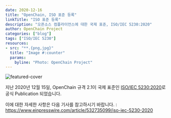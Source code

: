 ```yaml
---
date: 2020-12-16
title: "OpenChain, ISO 표준 등록"
linkTitle: "ISO 표준 등록"
description: "오픈소스 컴플라이언스에 대한 국제 표준, ISO/IEC 5230:2020"
author: OpenChain Project
categories: ["blog"]
tags: ["ISO/IEC 5230"]
resources:
- src: "**.{png,jpg}"
  title: "Image #:counter"
  params:
    byline: "Photo: OpenChain Project"
---
```


![featured-cover](featured-openchain-logo.png)

지난 2020년 12월 15일, OpenChain 규격 2.1이 국제 표준인 [ISO/IEC 5230:2020](https://www.iso.org/standard/81039.html)로 공식 Publication 되었습니다.

이에 대한 자세한 사항은 다음 기사를 참고하시기 바랍니다. : https://www.einpresswire.com/article/532735099/iso-iec-5230-2020
